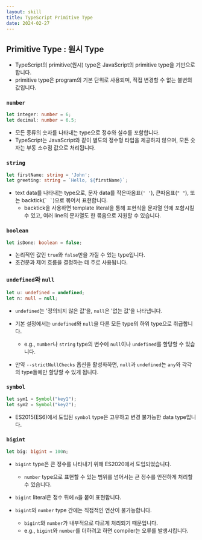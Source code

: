 ```yaml
---
layout: skill
title: TypeScript Primitive Type
date: 2024-02-27
---
```





## Primitive Type : 원시 Type

- TypeScript의 primitive(원시) type은 JavaScript의 primitive type을 기반으로 합니다.
- primitive type은 program의 기본 단위로 사용되며, 직접 변경할 수 없는 불변의 값입니다.


### `number`

```typescript
let integer: number = 6;
let decimal: number = 6.5;
```

- 모든 종류의 숫자를 나타내는 type으로 정수와 실수를 포함합니다.
- TypeScript는 JavaScript와 같이 별도의 정수형 타입을 제공하지 않으며, 모든 숫자는 부동 소수점 값으로 처리됩니다.


### `string`

```typescript
let firstName: string = 'John';
let greeting: string = `Hello, ${firstName}`;
```

- text data를 나타내는 type으로, 문자 data를 작은따옴표(`' '`), 큰따옴표(`" "`), 또는 backtick(`` ` ` ``)으로 묶어서 표현합니다.
    - backtick을 사용하면 template literal을 통해 표현식을 문자열 안에 포함시킬 수 있고, 여러 line의 문자열도 한 묶음으로 지원할 수 있습니다.


### `boolean`

```typescript
let isDone: boolean = false;
```

- 논리적인 값인 `true`와 `false`만을 가질 수 있는 type입니다.
- 조건문과 제어 흐름을 결정하는 데 주로 사용됩니다.


### `undefined`와 `null`

```typescript
let u: undefined = undefined;
let n: null = null;
```

- `undefined`는 '정의되지 않은 값'을, `null`은 '없는 값'을 나타냅니다.

- 기본 설정에서는 `undefined`와 `null`을 다른 모든 type의 하위 type으로 취급합니다.
    - e.g., `number`나 `string` type의 변수에 `null`이나 `undefined`를 할당할 수 있습니다.

- 만약 `--strictNullChecks` 옵션을 활성화하면, `null`과 `undefined`는 `any`와 각각의 type들에만 할당할 수 있게 됩니다.


### `symbol`

```typescript
let sym1 = Symbol("key1");
let sym2 = Symbol("key2");
```

- ES2015(ES6)에서 도입된 `symbol` type은 고유하고 변경 불가능한 data type입니다.


### `bigint`

```typescript
let big: bigint = 100n;
```

- `bigint` type은 큰 정수를 나타내기 위해 ES2020에서 도입되었습니다.
    - `number` type으로 표현할 수 있는 범위를 넘어서는 큰 정수를 안전하게 처리할 수 있습니다.

- `bigint` literal은 정수 뒤에 `n`을 붙여 표현합니다.

- `bigint`와 `number` type 간에는 직접적인 연산이 불가능합니다.
    - `bigint`와 `number`가 내부적으로 다르게 처리되기 때문입니다.
    - e.g., `bigint`와 `number`를 더하려고 하면 compiler는 오류를 발생시킵니다.
